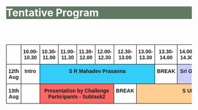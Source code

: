 
<br>
<br>
<div class="widewrapper pagetitle">
  <div class="container" style="background-color:#617863">
    <h1 style="color:white;">Tentative Program</h1>
  </div>
</div>
<br>
<br>
<style type="text/css">
.modal {
  display: none; /* Hidden by default */
  position: fixed; /* Stay in place */
  z-index: 1; /* Sit on top */
  padding-top: 100px; /* Location of the box */
  left: 0;
  top: 0;
  width: 100%; /* Full width */
  height: 100%; /* Full height */
  overflow: auto; /* Enable scroll if needed */
  background-color: rgb(0,0,0); /* Fallback color */
  background-color: rgba(0,0,0,0.4); /* Black w/ opacity */
}
/* Modal Content */
.modal-content {
  background-color: #fefefe;
  margin: auto;
  padding: 20px;
  border: 1px solid #888;
  width: 80%;
}
/* The Close Button */
.close {
  color: #aaaaaa;
  float: right;
  font-size: 28px;
  font-weight: bold;
}
.close:hover,
.close:focus {
  color: #000;
  text-decoration: none;
  cursor: pointer;
}
.tg  {border-collapse:collapse;border-spacing:0;}
.tg td{border-color:black;border-style:solid;border-width:1px;font-family:Arial, sans-serif;font-size:14px;
  overflow:hidden;padding:10px 5px;word-break:normal;}
.tg th{border-color:black;border-style:solid;border-width:1px;font-family:Arial, sans-serif;font-size:14px;
  font-weight:normal;overflow:hidden;padding:10px 5px;word-break:normal;}
.tg .tg-5e9u{background-color:#ffccc9;border-color:#000000;font-weight:bold;text-align:center;vertical-align:top}
.tg .tg-cvsa{background-color:#fd6864;border-color:#000000;font-weight:bold;text-align:center;vertical-align:top}
.tg .tg-t7s9{background-color:#cbcefb;border-color:#000000;font-weight:bold;text-align:center;vertical-align:top}
.tg .tg-6h8h{background-color:#34cdf9;border-color:#000000;font-weight:bold;text-align:center;vertical-align:top}
.tg .tg-gp9k{background-color:#ffce93;border-color:#000000;font-weight:bold;text-align:center;vertical-align:top}
.tg .tg-mqa1{border-color:#000000;font-weight:bold;text-align:center;vertical-align:top}
.tg .tg-njcc{background-color:#9aff99;border-color:#000000;font-weight:bold;text-align:center;vertical-align:top}
.tg .tg-5cm8{background-color:#ffffc7;border-color:#000000;font-weight:bold;text-align:center;vertical-align:top}
</style>
<table class="tg">
<thead>
  <tr>
    <th class="tg-mqa1"></th>
    <th class="tg-mqa1">10.00-10.30</th>
    <th class="tg-mqa1">10.30-11.00</th>
    <th class="tg-mqa1">11.00-11.30</th>
    <th class="tg-mqa1">11.30-12.00</th>
    <th class="tg-mqa1">12.00-12.30</th>
    <th class="tg-mqa1">12.30-13.00</th>
    <th class="tg-mqa1">13.00-13.30</th>
    <th class="tg-mqa1">13.30-14.00</th>
    <th class="tg-mqa1">14.00-14.30</th>
    <th class="tg-mqa1">14.30-15.00</th>
    <th class="tg-mqa1">15.00-15.30</th>
    <th class="tg-mqa1">15.30-16.00</th>
    <th class="tg-mqa1">16.00-16.30</th>
    <th class="tg-mqa1">16.30-17.00</th>
    <th class="tg-mqa1">17.00-17.30</th>
    <th class="tg-mqa1">17.30-18.00</th>
    <th class="tg-mqa1">18.00-18.30</th>
    <th class="tg-mqa1">18.30-19.00</th>
    <th class="tg-mqa1">19.00-19.30</th>
  </tr>
</thead>
<tbody>
  <tr>
    <td class="tg-mqa1">12th Aug</td>
    <td class="tg-mqa1">Intro</td>
    <td onclick="prasanna(this)" class="tg-6h8h" colspan="6">S R Mahadev Prasanna</td>
    <td class="tg-mqa1">BREAK</td>
    <td class="tg-t7s9" colspan="2">Sri Garimella</td>
    <td class="tg-5e9u" colspan="2">Anurag Dwarakanath</td>
    <td class="tg-mqa1">BREAK</td>
    <td class="tg-cvsa" colspan="4">Presentation by Challenge Participants - Subtask1</td>
    <td class="tg-njcc" colspan="2">Samuel Thomas</td>
  </tr>
  <tr>
    <td class="tg-mqa1">13th Aug</td>
    <td class="tg-mqa1"></td>
    <td class="tg-cvsa" colspan="4">Presentation by Challenge Participants - Subtask2</td>
    <td class="tg-mqa1">BREAK</td>
    <td class="tg-gp9k" colspan="6">S UMESH</td>
    <td class="tg-mqa1" colspan="2">Winner Announcement</td>
    <td class="tg-5cm8" colspan="5">Shinji Watanabe</td>
  </tr>
</tbody>
</table>

<div id="myModal" class="modal">

  <!-- Modal content -->
  <div class="modal-content">
    <span class="close">&times;</span>
    <p><strong>Title: </strong>Speech Processing: Handcrafted features to Deep Representations</p>
  <p><strong>Abstract: </strong>With the advent of deep learning to the speech processing field for about a decade, a lot of attempts have been made towards learning the representations from spectrographic representation of speech. These representations are based on nonlinear processing and
seem to capture more information from speech. The other mostly practised approach is handcrafted features extracted using signal processing and linked to speech production and/or perception. These approaches are mostly based on linear processing and are mathematically tractable.  This talk will take through the journey of speech processing from earliest explorations of handcrafted features to the latest deep representations. </p>

<p><strong>Brief Bio:</strong> Dr. S. R. M. Prasanna is Dean (Faculty Welfare, Research and Development) and Professor, Dept of Electrical Engineering at IIT Dharwad since July 2017. He was faculty member at the Dept of Electronics and Electrical Engineering at IIT Guwahati from August 2004 to July 2017. He was also Dean (Research and Development) from July 2015 to July 2017 at IIT Guwahati. He
obtained his PhD in CSE from IIT Madras in 2004, MTech in Industrial Electronics from NITK Surathkal in 1997 and BE in Electronics from SSIT Tumakuru (then with Bangalore University) in 1994. He has guided 20 PhD Theses and 12 ongoing in the areas of Speech and Handwriting processing. He has published over 250 research articles in reputed Indian and International journals and conferences. He has executed large volume funded projects and also provided consultancy to many public sector and private limited companies
in the areas of speech processing.</p>
  </div>

</div>


<script>

var modal = document.getElementById("myModal");
var btn = document.getElementById("myBtn");
var span = document.getElementsByClassName("close")[0];

// When the user clicks the button, open the modal 
function myFunction(x) {
  modal.style.display = "block";
}

// When the user clicks on <span> (x), close the modal
span.onclick = function(){
  modal.style.display = "none";
}

// When the user clicks anywhere outside of the modal, close it
window.onclick = function(event) {
  if (event.target == modal) {
    modal.style.display = "none";
  }
}
</script>